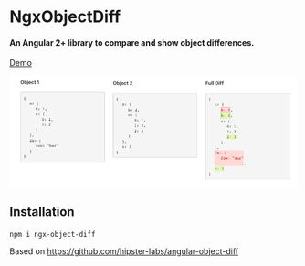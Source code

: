 # NgxObjectDiff
#### An Angular 2+ library to compare and show object differences.
[Demo]( https://saurabh47.github.io/ngx-object-diff/)

![Screenshot](/screenshot.png)
## Installation
```
npm i ngx-object-diff
```

Based on https://github.com/hipster-labs/angular-object-diff
